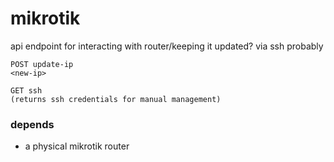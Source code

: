 # mikrotik
api endpoint for interacting with router/keeping it updated? via ssh probably
```
POST update-ip
<new-ip>
```
```
GET ssh
(returns ssh credentials for manual management)
```
### depends
- a physical mikrotik router